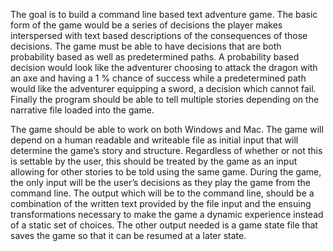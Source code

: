 The goal is to build a command line based text adventure game. The basic form of the game would be a series of decisions the player makes interspersed with text based descriptions of the consequences of those decisions. The game must be able to have decisions that are both probability based as well as predetermined paths. A probability based decision would look like the adventurer choosing to attack the dragon with an axe and having a 1 % chance of success while a predetermined path would like the adventurer equipping a sword, a decision which cannot fail. Finally the program should be able to tell multiple stories depending on the narrative file loaded into the game.

The game should be able to work on both Windows and Mac. The game will depend on a human readable and writeable file as initial input that will determine the game’s story and structure. Regardless of whether or not this is settable by the user, this should be treated by the game as an input allowing for other stories to be told using the same game. During the game, the only input will be the user’s decisions as they play the game from the command line. The output which will be to the command line, should be a combination of the written text provided by the file input and the ensuing transformations necessary to make the game a dynamic experience instead of a static set of choices. The other output needed is a game state file that saves the game so that it can be resumed at a later state.
